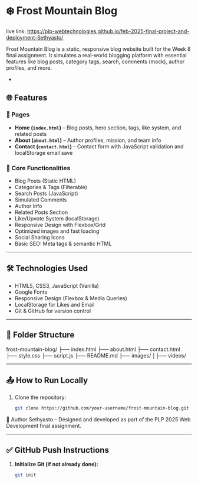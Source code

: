 # ❄️ Frost Mountain Blog

live link:
https://plp-webtechnologies.github.io/feb-2025-final-project-and-deployment-Sethyasto/

Frost Mountain Blog is a static, responsive blog website built for the Week 8 final assignment. It simulates a real-world blogging platform with essential features like blog posts, category tags, search, comments (mock), author profiles, and more.

-

## 🌐 Features

### 📄 Pages
- **Home (`index.html`)** – Blog posts, hero section, tags, like system, and related posts
- **About (`about.html`)** – Author profiles, mission, and team info
- **Contact (`contact.html`)** – Contact form with JavaScript validation and localStorage email save

### 🧩 Core Functionalities
- Blog Posts (Static HTML)
- Categories & Tags (Filterable)
- Search Posts (JavaScript)
- Simulated Comments
- Author Info
- Related Posts Section
- Like/Upvote System (localStorage)
- Responsive Design with Flexbox/Grid
- Optimized images and fast loading
- Social Sharing Icons
- Basic SEO: Meta tags & semantic HTML

---

## 🛠️ Technologies Used

- HTML5, CSS3, JavaScript (Vanilla)
- Google Fonts
- Responsive Design (Flexbox & Media Queries)
- LocalStorage for Likes and Email
- Git & GitHub for version control

---

## 🚀 Folder Structure

frost-mountain-blog/
├── index.html
├── about.html
├── contact.html
├── style.css
├── script.js
├── README.md
├── images/
│├── videos/

---

## 📤 How to Run Locally

1. Clone the repository:
   ```bash
   git clone https://github.com/your-username/frost-mountain-blog.git

🧠 Author
Sethyasto – Designed and developed as part of the PLP 2025 Web Development final assignment.


---

## ✅ GitHub Push Instructions

1. **Initialize Git (if not already done):**
   ```bash
   git init
